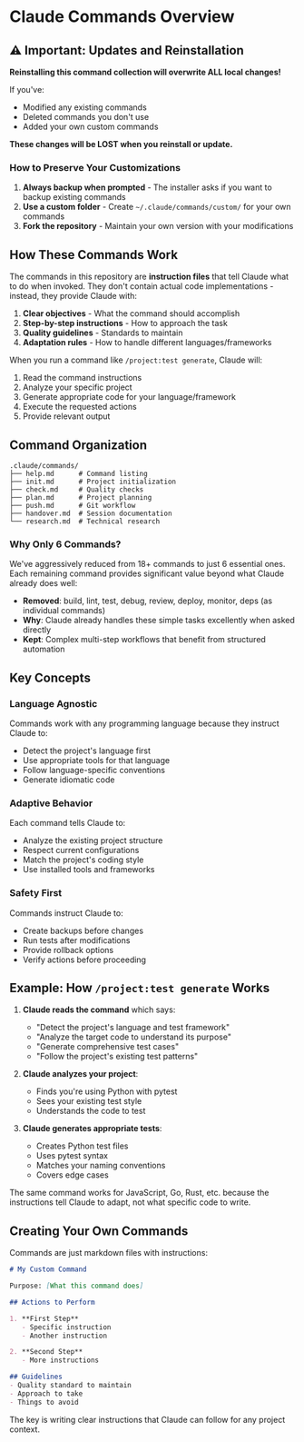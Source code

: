 # Claude Commands Overview

## ⚠️ Important: Updates and Reinstallation

**Reinstalling this command collection will overwrite ALL local changes!**

If you've:
- Modified any existing commands
- Deleted commands you don't use  
- Added your own custom commands

**These changes will be LOST when you reinstall or update.**

### How to Preserve Your Customizations

1. **Always backup when prompted** - The installer asks if you want to backup existing commands
2. **Use a custom folder** - Create `~/.claude/commands/custom/` for your own commands
3. **Fork the repository** - Maintain your own version with your modifications

## How These Commands Work

The commands in this repository are **instruction files** that tell Claude what to do when invoked. They don't contain actual code implementations - instead, they provide Claude with:

1. **Clear objectives** - What the command should accomplish
2. **Step-by-step instructions** - How to approach the task
3. **Quality guidelines** - Standards to maintain
4. **Adaptation rules** - How to handle different languages/frameworks

When you run a command like `/project:test generate`, Claude will:
1. Read the command instructions
2. Analyze your specific project
3. Generate appropriate code for your language/framework
4. Execute the requested actions
5. Provide relevant output

## Command Organization

```
.claude/commands/
├── help.md      # Command listing
├── init.md      # Project initialization  
├── check.md     # Quality checks
├── plan.md      # Project planning
├── push.md      # Git workflow
├── handover.md  # Session documentation
└── research.md  # Technical research
```

### Why Only 6 Commands?

We've aggressively reduced from 18+ commands to just 6 essential ones. Each remaining command provides significant value beyond what Claude already does well:

- **Removed**: build, lint, test, debug, review, deploy, monitor, deps (as individual commands)
- **Why**: Claude already handles these simple tasks excellently when asked directly
- **Kept**: Complex multi-step workflows that benefit from structured automation

## Key Concepts

### Language Agnostic
Commands work with any programming language because they instruct Claude to:
- Detect the project's language first
- Use appropriate tools for that language
- Follow language-specific conventions
- Generate idiomatic code

### Adaptive Behavior
Each command tells Claude to:
- Analyze the existing project structure
- Respect current configurations
- Match the project's coding style
- Use installed tools and frameworks

### Safety First
Commands instruct Claude to:
- Create backups before changes
- Run tests after modifications
- Provide rollback options
- Verify actions before proceeding

## Example: How `/project:test generate` Works

1. **Claude reads the command** which says:
   - "Detect the project's language and test framework"
   - "Analyze the target code to understand its purpose"
   - "Generate comprehensive test cases"
   - "Follow the project's existing test patterns"

2. **Claude analyzes your project**:
   - Finds you're using Python with pytest
   - Sees your existing test style
   - Understands the code to test

3. **Claude generates appropriate tests**:
   - Creates Python test files
   - Uses pytest syntax
   - Matches your naming conventions
   - Covers edge cases

The same command works for JavaScript, Go, Rust, etc. because the instructions tell Claude to adapt, not what specific code to write.

## Creating Your Own Commands

Commands are just markdown files with instructions:

```markdown
# My Custom Command

Purpose: [What this command does]

## Actions to Perform

1. **First Step**
   - Specific instruction
   - Another instruction

2. **Second Step**
   - More instructions

## Guidelines
- Quality standard to maintain
- Approach to take
- Things to avoid
```

The key is writing clear instructions that Claude can follow for any project context.